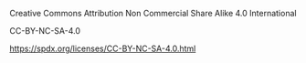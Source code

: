 Creative Commons Attribution Non Commercial Share Alike 4.0 International

CC-BY-NC-SA-4.0

https://spdx.org/licenses/CC-BY-NC-SA-4.0.html
